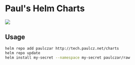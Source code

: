 # Paul's Helm Charts

[![](https://github.com/paulczar/charts/workflows/Release%20Charts/badge.svg?branch=master)](https://github.com/paulczar/charts/actions)

## Usage

```bash
helm repo add paulczar http://tech.paulcz.net/charts
helm repo update
helm install my-secret --namespace my-secret paulczar/raw
```
